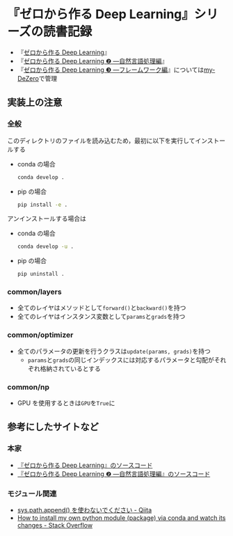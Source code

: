# 『ゼロから作る Deep Learning』シリーズの読書記録

- 『[ゼロから作る Deep Learning](http://www.oreilly.co.jp/books/9784873117584/)』
- 『[ゼロから作る Deep Learning ❷ ―自然言語処理編](https://www.oreilly.co.jp/books/9784873118369/)』
- 『[ゼロから作る Deep Learning ❸ ―フレームワーク編](https://www.oreilly.co.jp/books/9784873119069/)』については[my-DeZero](https://github.com/corner0530/my-DeZero)で管理

## 実装上の注意

### 全般

このディレクトリのファイルを読み込むため，最初に以下を実行してインストールする

- conda の場合
  ```bash
  conda develop .
  ```
- pip の場合
  ```bash
  pip install -e .
  ```

アンインストールする場合は

- conda の場合
  ```bash
  conda develop -u .
  ```
- pip の場合
  ```bash
  pip uninstall .
  ```

### common/layers

- 全てのレイヤはメソッドとして`forward()`と`backward()`を持つ
- 全てのレイヤはインスタンス変数として`params`と`grads`を持つ

### common/optimizer

- 全てのパラメータの更新を行うクラスは`update(params, grads)`を持つ
  - `params`と`grads`の同じインデックスには対応するパラメータと勾配がそれぞれ格納されているとする

### common/np

- GPU を使用するときは`GPU`を`True`に

## 参考にしたサイトなど

### 本家

- [『ゼロから作る Deep Learning』のソースコード](https://github.com/oreilly-japan/deep-learning-from-scratch)
- [『ゼロから作る Deep Learning ❷ ―自然言語処理編』のソースコード](https://github.com/oreilly-japan/deep-learning-from-scratch-2)

### モジュール関連

- [sys.path.append() を使わないでください - Qiita](https://qiita.com/siida36/items/b171922546e65b868679)
- [How to install my own python module (package) via conda and watch its changes - Stack Overflow](https://stackoverflow.com/questions/49474575/how-to-install-my-own-python-module-package-via-conda-and-watch-its-changes)
